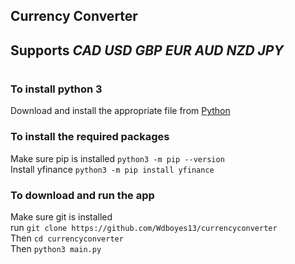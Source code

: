 ## Currency Converter ##  

## Supports *CAD USD GBP EUR AUD NZD JPY* ##

#
### To install python 3 ###
Download and install the appropriate file from [Python](https://www.python.org/downloads/)

### To install the required packages ###
Make sure pip is installed `python3 -m pip --version`  
Install yfinance `python3 -m pip install yfinance`

### To download and run the app ###
Make sure git is installed  
run `git clone https://github.com/Wdboyes13/currencyconverter`  
Then `cd currencyconverter`  
Then `python3 main.py`



